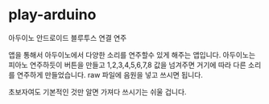 # play-arduino
아두이노 안드로이드 블루투스 연결 연주



앱을 통해서 아두이노에서 다양한 소리를 연주할수 있게 해주는 앱입니다.  아두이노는 피아노 연주하듯이 
버튼을 만들고 1,2,3,4,5,6,7,8 값을 넘겨주면 거기에 따라 다른 소리를 연주하게 만들었습니다.
raw 파일에 음원을 넣고 쓰시면 됩니다. 

초보자여도 기본적인 것만 알면 가져다 쓰시기는 쉬울 겁니다.
